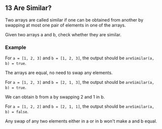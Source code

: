 ## 13 Are Similar?

Two arrays are called similar if one can be obtained from another by swapping at most one pair of elements in one of the arrays.

Given two arrays a and b, check whether they are similar.

### Example

For `a = [1, 2, 3]` and `b = [1, 2, 3]`, the output should be `areSimilar(a, b) = true`.

The arrays are equal, no need to swap any elements.

For `a = [1, 2, 3]` and `b = [2, 1, 3]`, the output should be `areSimilar(a, b) = true`.

We can obtain b from a by swapping 2 and 1 in b.

For `a = [1, 2, 2]` and `b = [2, 1, 1]`, the output should be `areSimilar(a, b) = false`.

Any swap of any two elements either in a or in b won't make a and b equal.
